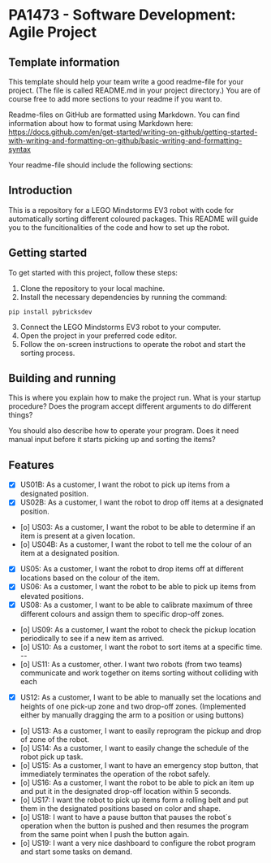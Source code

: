 # PA1473 - Software Development: Agile Project

## Template information
This template should help your team write a good readme-file for your project. (The file is called README.md in your project directory.)
You are of course free to add more sections to your readme if you want to.

Readme-files on GitHub are formatted using Markdown. You can find information about how to format using Markdown here: https://docs.github.com/en/get-started/writing-on-github/getting-started-with-writing-and-formatting-on-github/basic-writing-and-formatting-syntax

Your readme-file should include the following sections:


## Introduction

This is a repository for a LEGO Mindstorms EV3 robot with code for automatically sorting different coloured packages. 
This README will guide you to the funcitionalities of the code and how to set up the robot.

## Getting started

To get started with this project, follow these steps:

1. Clone the repository to your local machine.
2. Install the necessary dependencies by running the command:

```
pip install pybricksdev
```

3. Connect the LEGO Mindstorms EV3 robot to your computer.
4. Open the project in your preferred code editor.
5. Follow the on-screen instructions to operate the robot and start the sorting process.


## Building and running

This is where you explain how to make the project run. What is your startup procedure? Does the program accept different arguments to do different things?

You should also describe how to operate your program. Does it need manual input before it starts picking up and sorting the items?

## Features

- [x] US01B: As a customer, I want the robot to pick up items from a designated position. 
- [x] US02B: As a customer, I want the robot to drop off items at a designated position.
- [o] US03: As a customer, I want the robot to be able to determine if an item is present at a given location.
- [o] US04B: As a customer, I want the robot to tell me the colour of an item at a designated position.
- [x] US05: As a customer, I want the robot to drop items off at different locations based on the colour of the item.
- [x] US06: As a customer, I want the robot to be able to pick up items from elevated positions.
- [x] US08: As a customer, I want to be able to calibrate maximum of three different colours and assign them to specific drop-off zones.
- [o] US09: As a customer, I want the robot to check the pickup location periodically to see if a new item as arrived.
- [o] US10: As a customer, I want the robot to sort items at a specific time.   --
- [o] US11: As a customer, other. I want two robots (from two teams) communicate and work together on items sorting without colliding with each
- [x] US12: As a customer, I want to be able to manually set the locations and heights of one pick-up zone and two drop-off zones. (Implemented either by manually dragging the arm to a position or using buttons) 
- [o] US13: As a customer, I want to easily reprogram the pickup and drop of zone of the robot.
- [o] US14: As a customer, I want to easily change the schedule of the robot pick up task.
- [o] US15: As a customer, I want to have an emergency stop button, that immediately terminates the operation of the robot safely.
- [o] US16: As a customer, I want the robot to be able to pick an item up and put it in the designated drop-off location within 5 seconds.
- [o] US17: I want the robot to pick up items form a rolling belt and put them in the designated positions based on color and shape.
- [o] US18: I want to have a pause button that pauses the robot´s operation when the button is pushed and then resumes the program from the same point when I push the button again.
- [o] US19: I want a very nice dashboard to configure the robot program and start some tasks on demand.






